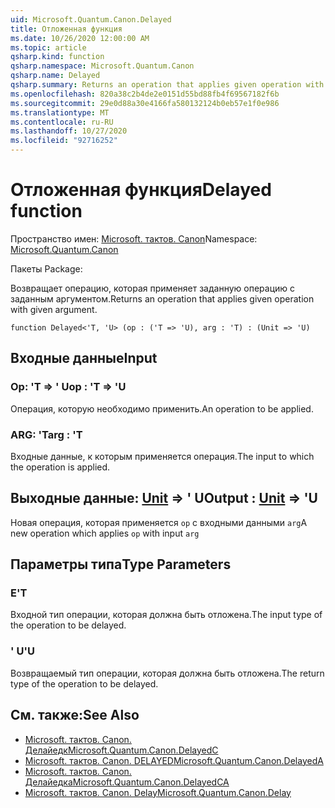 ```yaml
---
uid: Microsoft.Quantum.Canon.Delayed
title: Отложенная функция
ms.date: 10/26/2020 12:00:00 AM
ms.topic: article
qsharp.kind: function
qsharp.namespace: Microsoft.Quantum.Canon
qsharp.name: Delayed
qsharp.summary: Returns an operation that applies given operation with given argument.
ms.openlocfilehash: 820a38c2b4de2e0151d55bd88fb4f69567182f6b
ms.sourcegitcommit: 29e0d88a30e4166fa580132124b0eb57e1f0e986
ms.translationtype: MT
ms.contentlocale: ru-RU
ms.lasthandoff: 10/27/2020
ms.locfileid: "92716252"
---
```

# <a name="delayed-function"></a><span data-ttu-id="853f0-102">Отложенная функция</span><span class="sxs-lookup"><span data-stu-id="853f0-102">Delayed function</span></span>

<span data-ttu-id="853f0-103">Пространство имен: [Microsoft. тактов. Canon](xref:Microsoft.Quantum.Canon)</span><span class="sxs-lookup"><span data-stu-id="853f0-103">Namespace: [Microsoft.Quantum.Canon](xref:Microsoft.Quantum.Canon)</span></span>

<span data-ttu-id="853f0-104">Пакеты [](https://nuget.org/packages/)</span><span class="sxs-lookup"><span data-stu-id="853f0-104">Package: [](https://nuget.org/packages/)</span></span>


<span data-ttu-id="853f0-105">Возвращает операцию, которая применяет заданную операцию с заданным аргументом.</span><span class="sxs-lookup"><span data-stu-id="853f0-105">Returns an operation that applies given operation with given argument.</span></span>

```qsharp
function Delayed<'T, 'U> (op : ('T => 'U), arg : 'T) : (Unit => 'U)
```


## <a name="input"></a><span data-ttu-id="853f0-106">Входные данные</span><span class="sxs-lookup"><span data-stu-id="853f0-106">Input</span></span>

### <a name="op--t--u"></a><span data-ttu-id="853f0-107">Op: 'T => ' U</span><span class="sxs-lookup"><span data-stu-id="853f0-107">op : 'T => 'U</span></span> 

<span data-ttu-id="853f0-108">Операция, которую необходимо применить.</span><span class="sxs-lookup"><span data-stu-id="853f0-108">An operation to be applied.</span></span>


### <a name="arg--t"></a><span data-ttu-id="853f0-109">ARG: 'T</span><span class="sxs-lookup"><span data-stu-id="853f0-109">arg : 'T</span></span>

<span data-ttu-id="853f0-110">Входные данные, к которым применяется операция.</span><span class="sxs-lookup"><span data-stu-id="853f0-110">The input to which the operation is applied.</span></span>



## <a name="output--unit--u"></a><span data-ttu-id="853f0-111">Выходные данные: [Unit](xref:microsoft.quantum.lang-ref.unit) => ' U</span><span class="sxs-lookup"><span data-stu-id="853f0-111">Output : [Unit](xref:microsoft.quantum.lang-ref.unit) => 'U</span></span> 

<span data-ttu-id="853f0-112">Новая операция, которая применяется `op` с входными данными `arg`</span><span class="sxs-lookup"><span data-stu-id="853f0-112">A new operation which applies `op` with input `arg`</span></span>

## <a name="type-parameters"></a><span data-ttu-id="853f0-113">Параметры типа</span><span class="sxs-lookup"><span data-stu-id="853f0-113">Type Parameters</span></span>

### <a name="t"></a><span data-ttu-id="853f0-114">Е</span><span class="sxs-lookup"><span data-stu-id="853f0-114">'T</span></span>

<span data-ttu-id="853f0-115">Входной тип операции, которая должна быть отложена.</span><span class="sxs-lookup"><span data-stu-id="853f0-115">The input type of the operation to be delayed.</span></span>
### <a name="u"></a><span data-ttu-id="853f0-116">' U</span><span class="sxs-lookup"><span data-stu-id="853f0-116">'U</span></span>

<span data-ttu-id="853f0-117">Возвращаемый тип операции, которая должна быть отложена.</span><span class="sxs-lookup"><span data-stu-id="853f0-117">The return type of the operation to be delayed.</span></span>

## <a name="see-also"></a><span data-ttu-id="853f0-118">См. также:</span><span class="sxs-lookup"><span data-stu-id="853f0-118">See Also</span></span>

- [<span data-ttu-id="853f0-119">Microsoft. тактов. Canon. Делайедк</span><span class="sxs-lookup"><span data-stu-id="853f0-119">Microsoft.Quantum.Canon.DelayedC</span></span>](xref:Microsoft.Quantum.Canon.DelayedC)
- [<span data-ttu-id="853f0-120">Microsoft. тактов. Canon. DELAYED</span><span class="sxs-lookup"><span data-stu-id="853f0-120">Microsoft.Quantum.Canon.DelayedA</span></span>](xref:Microsoft.Quantum.Canon.DelayedA)
- [<span data-ttu-id="853f0-121">Microsoft. тактов. Canon. Делайедка</span><span class="sxs-lookup"><span data-stu-id="853f0-121">Microsoft.Quantum.Canon.DelayedCA</span></span>](xref:Microsoft.Quantum.Canon.DelayedCA)
- [<span data-ttu-id="853f0-122">Microsoft. тактов. Canon. Delay</span><span class="sxs-lookup"><span data-stu-id="853f0-122">Microsoft.Quantum.Canon.Delay</span></span>](xref:Microsoft.Quantum.Canon.Delay)
